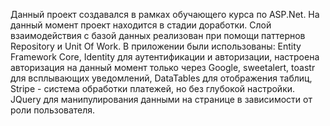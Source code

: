 Данный проект создавался в рамках обучающего курса по ASP.Net. На данный момент проект находится в стадии доработки.
Слой взаимодействия с базой данных реализован при помощи паттернов Repository и Unit Of Work. В приложении были использованы:
Entity Framework Core, Identity для аутентификации и авторизации, настроена авторизация на данный момент только через Google, 
sweetalert, toastr для  всплывающих уведомлений,
DataTables для отображения таблиц,
Stripe - система обработки платежей, но без глубокой настройки.
JQuery для манипулирования данными на странице в зависимости от роли пользователя.
